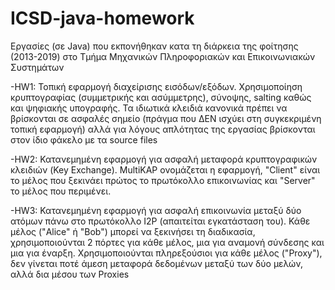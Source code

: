 # ICSD-java-homework
Εργασίες (σε Java) που εκπονήθηκαν κατα τη διάρκεια της φοίτησης (2013-2019) στο Τμήμα Μηχανικών Πληροφοριακών και Επικοινωνιακών Συστημάτων 

-HW1: Τοπική εφαρμογή διαχείρισης εισόδων/εξόδων. Χρησιμοποίηση κρυπτογραφίας (συμμετρικής και ασύμμετρης), σύνοψης, salting καθώς και ψηφιακής υπογραφής. Τα ιδιωτικά κλειδιά κανονικά πρέπει να βρίσκονται σε ασφαλές σημείο (πράγμα που ΔΕΝ ισχύει στη συγκεκριμένη τοπική εφαρμογή) αλλά για λόγους απλότητας της εργασίας βρίσκονται στον ίδιο φάκελο με τα source files

-HW2: Κατανεμημένη εφαρμογή για ασφαλή μεταφορά κρυπτογραφικών κλειδιών (Key Exchange). MultiKAP ονομάζεται η εφαρμογή, "Client" είναι το μέλος που ξεκινάει πρώτος το πρωτόκολλο επικοινωνίας και "Server" το μέλος που περιμένει.

-HW3: Κατανεμημένη εφαρμογή για ασφαλή επικοινωνία μεταξύ δύο ατόμων πάνω στο πρωτόκολλο I2P (απαιτείται εγκατάσταση του). Κάθε μέλος ("Alice" ή "Bob") μπορεί να ξεκινήσει τη διαδικασία, χρησιμοποιούνται 2 πόρτες για κάθε μέλος, μια για αναμονή σύνδεσης και μια για έναρξη. Χρησιμοποιούνται πληρεξούσιοι για κάθε μέλος ("Proxy"), δεν γίνεται ποτέ άμεση μεταφορά δεδομένων μεταξύ των δύο μελών, αλλά δια μέσου των Proxies
